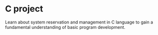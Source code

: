 # C project

Learn about system reservation and management in C language to gain a fundamental understanding of basic program development.
 
